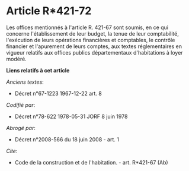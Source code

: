 # Article R*421-72

Les offices mentionnés à l'article R. 421-67 sont soumis, en ce qui concerne l'établissement de leur budget, la tenue de leur
comptabilité, l'exécution de leurs opérations financières et comptables, le contrôle financier et l'apurement de leurs
comptes, aux textes réglementaires en vigueur relatifs aux offices publics départementaux d'habitations à loyer modéré.

**Liens relatifs à cet article**

_Anciens textes_:

  - Décret n°67-1223 1967-12-22 art. 8

_Codifié par_:

  - Décret n°78-622 1978-05-31 JORF 8 juin 1978

_Abrogé par_:

  - Décret n°2008-566 du 18 juin 2008 - art. 1

_Cite_:

  - Code de la construction et de l'habitation. - art. R*421-67 (Ab)
